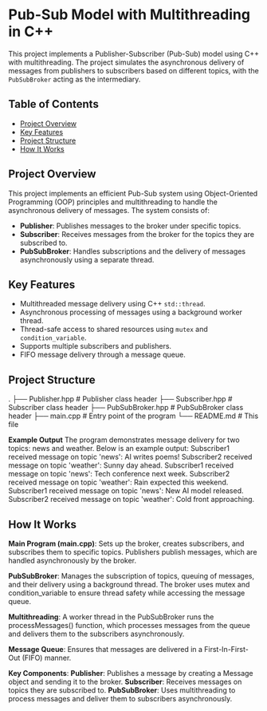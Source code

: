 # Pub-Sub Model with Multithreading in C++

This project implements a Publisher-Subscriber (Pub-Sub) model using C++ with multithreading. The project simulates the asynchronous delivery of messages from publishers to subscribers based on different topics, with the `PubSubBroker` acting as the intermediary. 

## Table of Contents
- [Project Overview](#project-overview)
- [Key Features](#key-features)
- [Project Structure](#project-structure)
- [How It Works](#how-it-works)

## Project Overview
This project implements an efficient Pub-Sub system using Object-Oriented Programming (OOP) principles and multithreading to handle the asynchronous delivery of messages. The system consists of:
- **Publisher**: Publishes messages to the broker under specific topics.
- **Subscriber**: Receives messages from the broker for the topics they are subscribed to.
- **PubSubBroker**: Handles subscriptions and the delivery of messages asynchronously using a separate thread.

## Key Features
- Multithreaded message delivery using C++ `std::thread`.
- Asynchronous processing of messages using a background worker thread.
- Thread-safe access to shared resources using `mutex` and `condition_variable`.
- Supports multiple subscribers and publishers.
- FIFO message delivery through a message queue.

## Project Structure
.
├── Publisher.hpp    # Publisher class header
├── Subscriber.hpp   # Subscriber class header
├── PubSubBroker.hpp # PubSubBroker class header
├── main.cpp         # Entry point of the program
└── README.md        # This file

**Example Output**
The program demonstrates message delivery for two topics: news and weather. Below is an example output:
Subscriber1 received message on topic 'news': AI writes poems!
Subscriber2 received message on topic 'weather': Sunny day ahead.
Subscriber1 received message on topic 'news': Tech conference next week.
Subscriber2 received message on topic 'weather': Rain expected this weekend.
Subscriber1 received message on topic 'news': New AI model released.
Subscriber2 received message on topic 'weather': Cold front approaching.

## How It Works
**Main Program (main.cpp)**: Sets up the broker, creates subscribers, and subscribes them to specific topics. Publishers publish messages, which are handled asynchronously by the broker.

**PubSubBroker**: Manages the subscription of topics, queuing of messages, and their delivery using a background thread. The broker uses mutex and condition_variable to ensure thread safety while accessing the message queue.

**Multithreading**: A worker thread in the PubSubBroker runs the processMessages() function, which processes messages from the queue and delivers them to the subscribers asynchronously.

**Message Queue**: Ensures that messages are delivered in a First-In-First-Out (FIFO) manner.

**Key Components**:
**Publisher**: Publishes a message by creating a Message object and sending it to the broker.
**Subscriber**: Receives messages on topics they are subscribed to.
**PubSubBroker**: Uses multithreading to process messages and deliver them to subscribers asynchronously.

